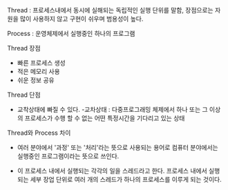 Thread
 : 프로세스내에서 동시에 실해되는 독립적인 실행 단위를 말함, 장점으로는 자원을 많이 사용하지 않고 구현이 쉬우며 범용성이 높다.

Process
 : 운영체제에서 실행중인 하나의 프로그램

Thread 장점
  * 빠른 프로세스 생성
  * 적은 메모리 사용
  * 쉬운 정보 공유

Thread 단점
  * 교착상태에 빠질 수 있다.
    -교차상태 : 다중프로그래밍 체제에서 하나 또는 그 이상의 프로세스가 수행 할 수 없는 어떤 특정시간을 기다리고 있는 상태

Thread와 Process 차이
 - 여러 분야에서 '과정' 또는 '처리'라는 뜻으로 사용되는 용어로 컴퓨터 분야에서는 실행중인 프로그램이라는 뜻으로 쓰인다.

 - 이 프로세스 내에서 실행되는 각각의 일을 스레드라고 한다. 프로세스 내에서 실행되는 세부 장업 단위로 여러 개의 스레드가 하나의 프로세스를 이루게 되는 것이다.